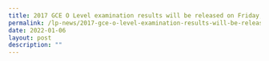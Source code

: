 ```yaml
---
title: 2017 GCE O Level examination results will be released on Friday, 12 Jan 2018
permalink: /lp-news/2017-gce-o-level-examination-results-will-be-released-on-friday-12-jan-2018/
date: 2022-01-06
layout: post
description: ""
---
```

